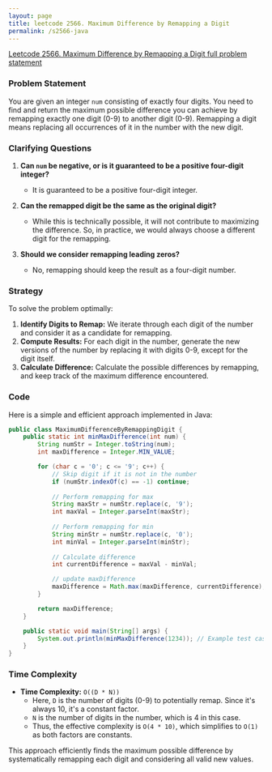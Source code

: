 ```yaml
---
layout: page
title: leetcode 2566. Maximum Difference by Remapping a Digit
permalink: /s2566-java
---
```

[Leetcode 2566. Maximum Difference by Remapping a Digit full problem statement](https://algoadvance.github.io/algoadvance/l2566)
### Problem Statement
You are given an integer `num` consisting of exactly four digits. You need to find and return the maximum possible difference you can achieve by remapping exactly one digit (0-9) to another digit (0-9). Remapping a digit means replacing all occurrences of it in the number with the new digit.

### Clarifying Questions
1. **Can `num` be negative, or is it guaranteed to be a positive four-digit integer?**
   - It is guaranteed to be a positive four-digit integer.
   
2. **Can the remapped digit be the same as the original digit?**
   - While this is technically possible, it will not contribute to maximizing the difference. So, in practice, we would always choose a different digit for the remapping.

3. **Should we consider remapping leading zeros?**
   - No, remapping should keep the result as a four-digit number.

### Strategy
To solve the problem optimally:
1. **Identify Digits to Remap:** We iterate through each digit of the number and consider it as a candidate for remapping.
2. **Compute Results:** For each digit in the number, generate the new versions of the number by replacing it with digits 0-9, except for the digit itself.
3. **Calculate Difference:** Calculate the possible differences by remapping, and keep track of the maximum difference encountered.

### Code
Here is a simple and efficient approach implemented in Java:

```java
public class MaximumDifferenceByRemappingDigit {
    public static int minMaxDifference(int num) {
        String numStr = Integer.toString(num);
        int maxDifference = Integer.MIN_VALUE;

        for (char c = '0'; c <= '9'; c++) {
            // Skip digit if it is not in the number
            if (numStr.indexOf(c) == -1) continue;
            
            // Perform remapping for max
            String maxStr = numStr.replace(c, '9');
            int maxVal = Integer.parseInt(maxStr);
            
            // Perform remapping for min
            String minStr = numStr.replace(c, '0');
            int minVal = Integer.parseInt(minStr);
            
            // Calculate difference
            int currentDifference = maxVal - minVal;

            // update maxDifference
            maxDifference = Math.max(maxDifference, currentDifference);
        }

        return maxDifference;
    }

    public static void main(String[] args) {
        System.out.println(minMaxDifference(1234)); // Example test case, should output the max difference
    }
}
```

### Time Complexity
- **Time Complexity:** `O((D * N))`
  - Here, `D` is the number of digits (0-9) to potentially remap. Since it's always 10, it's a constant factor.
  - `N` is the number of digits in the number, which is 4 in this case.
  - Thus, the effective complexity is `O(4 * 10)`, which simplifies to `O(1)` as both factors are constants.
  
This approach efficiently finds the maximum possible difference by systematically remapping each digit and considering all valid new values.